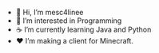 - 👋 Hi, I’m mesc4linee
- 👀 I’m interested in Programming
- ☕ I’m currently learning Java and Python
- ♥️ I’m making a client for Minecraft.
